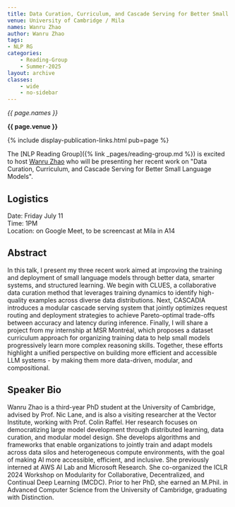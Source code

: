```yaml
---
title: Data Curation, Curriculum, and Cascade Serving for Better Small Language Models
venue: University of Cambridge / Mila
names: Wanru Zhao
author: Wanru Zhao
tags:
- NLP RG
categories:
    - Reading-Group
    - Summer-2025
layout: archive
classes:
    - wide
    - no-sidebar
---
```


*{{ page.names }}*

**{{ page.venue }}**

{% include display-publication-links.html pub=page %}

The [NLP Reading Group]({% link _pages/reading-group.md %}) is excited to host [Wanru Zhao](https://ryan0v0.github.io/) who will be presenting her recent work on "Data Curation, Curriculum, and Cascade Serving for Better Small Language Models".

## Logistics
Date: Friday July 11 <br>
Time: 1PM <br>
Location: on Google Meet, to be screencast at Mila in A14 <br>

## Abstract
In this talk, I present my three recent work aimed at improving the training and deployment of small language models through better data, smarter systems, and structured learning. We begin with CLUES, a collaborative data curation method that leverages training dynamics to identify high-quality examples across diverse data distributions. Next, CASCADIA introduces a modular cascade serving system that jointly optimizes request routing and deployment strategies to achieve Pareto-optimal trade-offs between accuracy and latency during inference. Finally, I will share a project from my internship at MSR Montréal, which proposes a dataset curriculum approach for organizing training data to help small models progressively learn more complex reasoning skills. Together, these efforts highlight a unified perspective on building more efficient and accessible LLM systems - by making them more data-driven, modular, and compositional.

## Speaker Bio
Wanru Zhao is a third-year PhD student at the University of Cambridge, advised by Prof. Nic Lane, and is also a visiting researcher at the Vector Institute, working with Prof. Colin Raffel. Her research focuses on democratizing large model development through distributed learning, data curation, and modular model design. She develops algorithms and frameworks that enable organizations to jointly train and adapt models across data silos and heterogeneous compute environments, with the goal of making AI more accessible, efficient, and inclusive.
She previously interned at AWS AI Lab and Microsoft Research. She co-organized the ICLR 2024 Workshop on Modularity for Collaborative, Decentralized, and Continual Deep Learning (MCDC). Prior to her PhD, she earned an M.Phil. in Advanced Computer Science from the University of Cambridge, graduating with Distinction.
